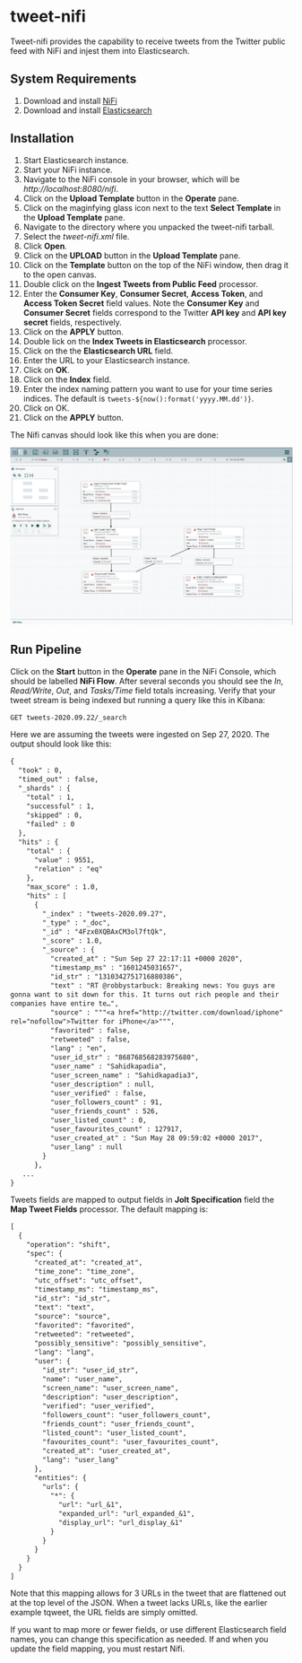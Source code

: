 # tweet-nifi

Tweet-nifi provides the capability to receive tweets from the Twitter public feed with NiFi and injest them into Elasticsearch.

## System Requirements

1. Download and install [NiFi](https://nifi.apache.org/download.html)
2. Download and install [Elasticsearch](https://www.elastic.co/downloads/elasticsearch)

## Installation

1. Start Elasticsearch instance.
1. Start your NiFi instance.
1. Navigate to the NiFi console in your browser, which will be *http://localhost:8080/nifi*.
1. Click on the **Upload Template** button in the **Operate** pane.
1. Click on the maginfying glass icon next to the text **Select Template** in the **Upload Template** pane.
1. Navigate to the directory where you unpacked the tweet-nifi tarball. 
1. Select the *tweet-nifi.xml* file.
1. Click **Open**.
1. Click on the **UPLOAD** button in the **Upload Template** pane.
1. Click on the **Template** button on the top of the NiFi window, then drag it to the open canvas.
1. Double click on the **Ingest Tweets from Public Feed** processor.
1. Enter the **Consumer Key**, **Consumer Secret**, **Access Token**, and **Access Token Secret** field values. Note the **Consumer Key** and **Consumer Secret** fields correspond to the Twitter **API key** and **API key secret** fields, respectively.
1. Click on the **APPLY** button.
1. Double lick on the **Index Tweets in Elasticsearch** processor.
1. Click on the the **Elasticsearch URL** field.
1. Enter the URL to your Elasticsearch instance.
1. Click on **OK**.
1. Click on the **Index** field. 
1. Enter the index naming pattern you want to use for your time series indices.  The default is `tweets-${now():format('yyyy.MM.dd')}`.
1. Click on OK.
1. Click on the **APPLY** button.

The Nifi canvas should look like this when you are done:

![](Nifi_full_canvas.png)

## Run Pipeline

Click on the **Start** button in the **Operate** pane in the NiFi Console, which should be labelled **NiFi Flow**.  After several seconds you should see the *In*, *Read/Write*, *Out*, and *Tasks/Time* field totals increasing.  Verify that your tweet stream is being indexed but running a query like this in Kibana:

    GET tweets-2020.09.22/_search
    
Here we are assuming the tweets were ingested on Sep 27, 2020.  The output should look like this:

    {
      "took" : 0,
      "timed_out" : false,
      "_shards" : {
        "total" : 1,
        "successful" : 1,
        "skipped" : 0,
        "failed" : 0
      },
      "hits" : {
        "total" : {
          "value" : 9551,
          "relation" : "eq"
        },
        "max_score" : 1.0,
        "hits" : [
          {
            "_index" : "tweets-2020.09.27",
            "_type" : "_doc",
            "_id" : "4Fzx0XQBAxCM3ol7ftQk",
            "_score" : 1.0,
            "_source" : {
              "created_at" : "Sun Sep 27 22:17:11 +0000 2020",
              "timestamp_ms" : "1601245031657",
              "id_str" : "1310342751716880386",
              "text" : "RT @robbystarbuck: Breaking news: You guys are gonna want to sit down for this. It turns out rich people and their companies have entire te…",
              "source" : """<a href="http://twitter.com/download/iphone" rel="nofollow">Twitter for iPhone</a>""",
              "favorited" : false,
              "retweeted" : false,
              "lang" : "en",
              "user_id_str" : "868768568283975680",
              "user_name" : "Sahidkapadia",
              "user_screen_name" : "Sahidkapadia3",
              "user_description" : null,
              "user_verified" : false,
              "user_followers_count" : 91,
              "user_friends_count" : 526,
              "user_listed_count" : 0,
              "user_favourites_count" : 127917,
              "user_created_at" : "Sun May 28 09:59:02 +0000 2017",
              "user_lang" : null
            }
          },
       ...
    }
                            
Tweets fields are mapped to output fields in **Jolt Specification** field the **Map Tweet Fields** processor.  The default mapping is:

    [
      {
        "operation": "shift",
        "spec": {
          "created_at": "created_at",
          "time_zone": "time_zone",
          "utc_offset": "utc_offset",
          "timestamp_ms": "timestamp_ms",
          "id_str": "id_str",
          "text": "text",
          "source": "source",
          "favorited": "favorited",
          "retweeted": "retweeted",
          "possibly_sensitive": "possibly_sensitive",
          "lang": "lang",
          "user": {
            "id_str": "user_id_str",
            "name": "user_name",
            "screen_name": "user_screen_name",
            "description": "user_description",
            "verified": "user_verified",
            "followers_count": "user_followers_count",
            "friends_count": "user_friends_count",
            "listed_count": "user_listed_count",
            "favourites_count": "user_favourites_count",
            "created_at": "user_created_at",
            "lang": "user_lang"
          },
          "entities": {
            "urls": {
              "*": {
                "url": "url_&1",
                "expanded_url": "url_expanded_&1",
                "display_url": "url_display_&1"
              }
            }
          }
        }
      }
    ]

Note that this mapping allows for 3 URLs in the tweet that are flattened out at the top level of the JSON. When a tweet lacks URLs, like the earlier example tqweet, the URL fields are simply omitted.

If you want to map more or fewer fields, or use different Elasticsearch field names, you can change this specification as needed. If and when you update the field mapping, you must restart Nifi.
